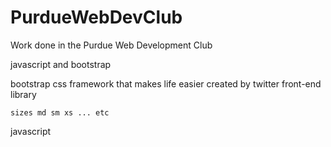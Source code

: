 # PurdueWebDevClub
Work done in the Purdue Web Development Club

javascript and bootstrap

bootstrap
    css framework that makes life easier
    created by twitter
    front-end library

    sizes md sm xs ... etc

javascript
    